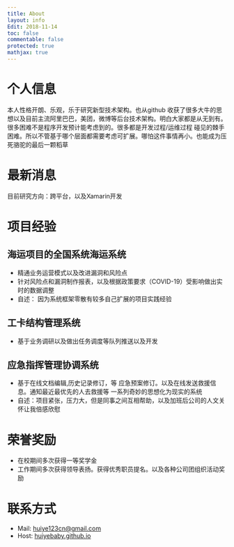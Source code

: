 ```yaml
---
title: About
layout: info
Edit: 2018-11-14
toc: false
commentable: false
protected: true
mathjax: true
---
```



# 个人信息

本人性格开朗、乐观，乐于研究新型技术架构。也从github 收获了很多大牛的思想以及目前主流阿里巴巴，美团，微博等后台技术架构。明白大家都是从无到有。很多困难不是程序开发预计能考虑到的。很多都是开发过程/运维过程 碰见的棘手困难。所以不管基于哪个层面都需要考虑可扩展。哪怕这件事情再小。也能成为压死骆驼的最后一颗稻草

# 最新消息

目前研究方向：跨平台，以及Xamarin开发

# 项目经验

## 海运项目的全国系统海运系统

-	精通业务运营模式以及改进漏洞和风险点
-	针对风险点和漏洞制作报表，以及根据政策要求（COVID-19）受影响做出实时的数据调整
-	自述： 因为系统框架零散有较多自己扩展的项目实践经验

## 工卡结构管理系统

-	基于业务调研以及做出任务调度等队列推送以及开发


## 应急指挥管理协调系统

-	基于在线文档编辑,历史记录修订，等 应急预案修订。以及在线发送救援信息。通知最近最优先的人去救援等  一系列奇妙的思想化为现实的系统
-	自述：项目紧张，压力大，但是同事之间互相帮助，以及加班后公司的人文关怀让我倍感欣慰

# 荣誉奖励

- 在校期间多次获得一等奖学金
- 工作期间多次获得领导表扬。获得优秀职员提名。以及各种公司团组织活动奖励


# 联系方式

- Mail:    [huiye123cn@gmail.com](mailto:huiye123cn@gmail.com)
- Host:   [huiyebaby.github.io](http://huiyebaby.github.io) 
